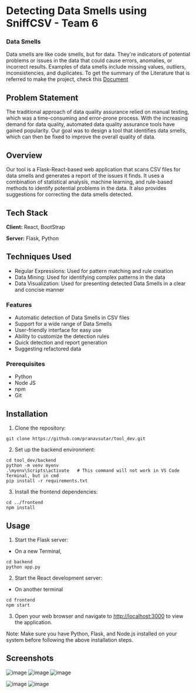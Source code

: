 # Detecting Data Smells using SniffCSV - Team 6

### Data Smells

Data smells are like code smells, but for data. They're indicators of potential problems or issues in the data that could cause errors, anomalies, or incorrect results. Examples of data smells include missing values, outliers, inconsistencies, and duplicates. To get the summary of the Literature that is referred to make the project, check this [Document](https://docs.google.com/document/d/1KeCS8or6hZ2f2LbN94tTqCukNlDi83PxRI2Z-2AHYI0/edit?usp=sharing)

## Problem Statement
The traditional approach of data quality assurance relied on manual testing, which was a time-consuming and error-prone process. With the increasing demand for data quality, automated data quality assurance tools have gained popularity. Our goal was to design a tool that identifies data smells, which can then be fixed to improve the overall quality of data.

## Overview

Our tool is a Flask-React-based web application that scans CSV files for data smells and generates a report of the issues it finds. 
It uses a combination of statistical analysis, machine learning, and rule-based methods to identify potential problems in the data. 
It also provides suggestions for correcting the data smells detected.

## Tech Stack

**Client:** React, BootStrap

**Server:** Flask, Python


## Techniques Used

- Regular Expressions: Used for pattern matching and rule creation
- Data Mining: Used for identifying complex patterns in the data
- Data Visualization: Used for presenting detected Data Smells in a clear and concise manner

### Features

- Automatic detection of Data Smells in CSV files
- Support for a wide range of Data Smells
- User-friendly interface for easy use
- Ability to customize the detection rules
- Quick detection and report generation
- Suggesting refactored data

### Prerequisites
- Python
- Node JS 
- npm
- Git

## Installation

1. Clone the repository:
```
git clone https://github.com/pranavsutar/tool_dev.git
```

2. Set up the backend environment:

```
cd tool_dev/backend
python -m venv myenv
.\myenv\Scripts\activate   # This command will not work in VS Code Terminal, but in cmd
pip install -r requirements.txt
```


3. Install the frontend dependencies:
```
cd ../frontend
npm install
```

## Usage

1. Start the Flask server:
  - On a new Terminal,
```
cd backend
python app.py
```

2. Start the React development server:
  - On another terminal
```
cd frontend
npm start
```
3. Open your web browser and navigate to [http://localhost:3000](http://localhost:3000) to view the application.

Note: Make sure you have Python, Flask, and Node.js installed on your system before following the above installation steps.


## Screenshots

![image](https://user-images.githubusercontent.com/84005308/225398837-422195a0-f9c8-4f9c-be37-86a418dd4a2d.png)
![image](https://user-images.githubusercontent.com/84005308/225539292-faa9cd05-dd13-428f-893e-27f212f1b72f.png)
![image](https://user-images.githubusercontent.com/84005308/225398702-2ece2fae-67cd-4b25-ad2a-c0427ae23adf.png)

![image](https://user-images.githubusercontent.com/84005308/224994404-067ff351-0927-49a9-b784-a6de73dc4dc5.png)
![image](https://user-images.githubusercontent.com/84005308/224989609-80faef87-2ce9-42b6-a98b-ccad3ad07571.png)




